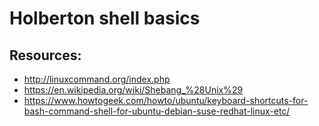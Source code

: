 # Holberton shell basics

## Resources:
- http://linuxcommand.org/index.php
- https://en.wikipedia.org/wiki/Shebang_%28Unix%29
- https://www.howtogeek.com/howto/ubuntu/keyboard-shortcuts-for-bash-command-shell-for-ubuntu-debian-suse-redhat-linux-etc/
